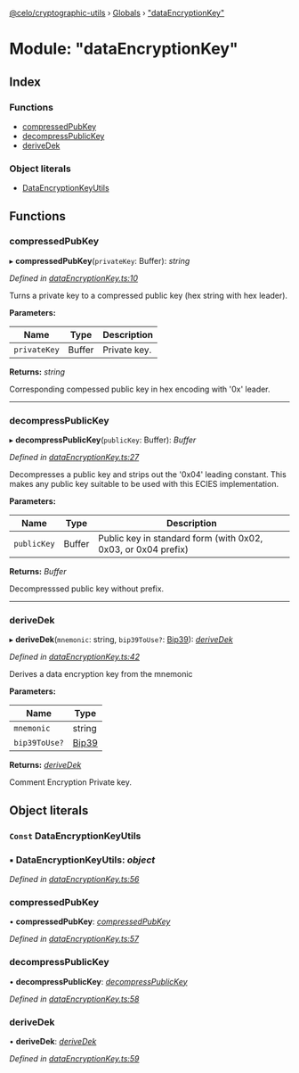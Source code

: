 [@celo/cryptographic-utils](../README.md) › [Globals](../globals.md) › ["dataEncryptionKey"](_dataencryptionkey_.md)

# Module: "dataEncryptionKey"

## Index

### Functions

* [compressedPubKey](_dataencryptionkey_.md#compressedpubkey)
* [decompressPublicKey](_dataencryptionkey_.md#decompresspublickey)
* [deriveDek](_dataencryptionkey_.md#derivedek)

### Object literals

* [DataEncryptionKeyUtils](_dataencryptionkey_.md#const-dataencryptionkeyutils)

## Functions

###  compressedPubKey

▸ **compressedPubKey**(`privateKey`: Buffer): *string*

*Defined in [dataEncryptionKey.ts:10](https://github.com/celo-org/celo-monorepo/blob/master/packages/sdk/cryptographic-utils/src/dataEncryptionKey.ts#L10)*

Turns a private key to a compressed public key (hex string with hex leader).

**Parameters:**

Name | Type | Description |
------ | ------ | ------ |
`privateKey` | Buffer | Private key. |

**Returns:** *string*

Corresponding compessed public key in hex encoding with '0x' leader.

___

###  decompressPublicKey

▸ **decompressPublicKey**(`publicKey`: Buffer): *Buffer*

*Defined in [dataEncryptionKey.ts:27](https://github.com/celo-org/celo-monorepo/blob/master/packages/sdk/cryptographic-utils/src/dataEncryptionKey.ts#L27)*

Decompresses a public key and strips out the '0x04' leading constant. This makes
any public key suitable to be used with this ECIES implementation.

**Parameters:**

Name | Type | Description |
------ | ------ | ------ |
`publicKey` | Buffer | Public key in standard form (with 0x02, 0x03, or 0x04 prefix) |

**Returns:** *Buffer*

Decompresssed public key without prefix.

___

###  deriveDek

▸ **deriveDek**(`mnemonic`: string, `bip39ToUse?`: [Bip39](_account_.md#bip39)): *[deriveDek](_dataencryptionkey_.md#derivedek)*

*Defined in [dataEncryptionKey.ts:42](https://github.com/celo-org/celo-monorepo/blob/master/packages/sdk/cryptographic-utils/src/dataEncryptionKey.ts#L42)*

Derives a data encryption key from the mnemonic

**Parameters:**

Name | Type |
------ | ------ |
`mnemonic` | string |
`bip39ToUse?` | [Bip39](_account_.md#bip39) |

**Returns:** *[deriveDek](_dataencryptionkey_.md#derivedek)*

Comment Encryption Private key.

## Object literals

### `Const` DataEncryptionKeyUtils

### ▪ **DataEncryptionKeyUtils**: *object*

*Defined in [dataEncryptionKey.ts:56](https://github.com/celo-org/celo-monorepo/blob/master/packages/sdk/cryptographic-utils/src/dataEncryptionKey.ts#L56)*

###  compressedPubKey

• **compressedPubKey**: *[compressedPubKey](_dataencryptionkey_.md#compressedpubkey)*

*Defined in [dataEncryptionKey.ts:57](https://github.com/celo-org/celo-monorepo/blob/master/packages/sdk/cryptographic-utils/src/dataEncryptionKey.ts#L57)*

###  decompressPublicKey

• **decompressPublicKey**: *[decompressPublicKey](_dataencryptionkey_.md#decompresspublickey)*

*Defined in [dataEncryptionKey.ts:58](https://github.com/celo-org/celo-monorepo/blob/master/packages/sdk/cryptographic-utils/src/dataEncryptionKey.ts#L58)*

###  deriveDek

• **deriveDek**: *[deriveDek](_dataencryptionkey_.md#derivedek)*

*Defined in [dataEncryptionKey.ts:59](https://github.com/celo-org/celo-monorepo/blob/master/packages/sdk/cryptographic-utils/src/dataEncryptionKey.ts#L59)*
